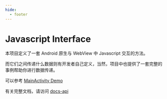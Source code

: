 ```yaml
---
hide:
  - footer
---
```


# Javascript Interface

本项目定义了一套 Android 原生与 WebView 中 Javascript 交互的方法。

而它们之间传递什么数据则有开发者自己定义，当然，项目中也提供了一套完整的事例帮助你进行数据传递。

可以参考 [MainActivity Demo](https://github.com/mcxinyu/javascript-interface/blob/b9e32fb8f0779a9a7442b0b313368cf5a73f997a/app/src/main/java/com/mcxinyu/jssample/MainActivity.kt)

有关完整文档，请访问 [docs-api](/javascript-interface/api/)
